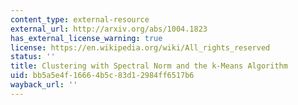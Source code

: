 ```yaml
---
content_type: external-resource
external_url: http://arxiv.org/abs/1004.1823
has_external_license_warning: true
license: https://en.wikipedia.org/wiki/All_rights_reserved
status: ''
title: Clustering with Spectral Norm and the k-Means Algorithm
uid: bb5a5e4f-1666-4b5c-83d1-2984ff6517b6
wayback_url: ''
---
```

